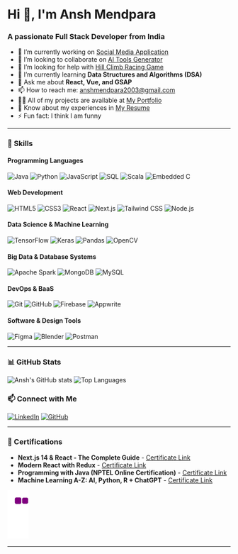 # Hi 👋, I'm Ansh Mendpara
### A passionate Full Stack Developer from India

- 🔭 I’m currently working on [Social Media Application](https://lasgram.vercel.app/)
- 👯 I’m looking to collaborate on [AI Tools Generator](https://ai-bot-la.vercel.app/)
- 🤝 I’m looking for help with [Hill Climb Racing Game](https://github.com/anshmendpara-13/Hill_Climb_Racing_with_ML)
- 🌱 I’m currently learning **Data Structures and Algorithms (DSA)**
- 💬 Ask me about **React, Vue, and GSAP**
- 📫 How to reach me: anshmendpara2003@gmail.com
- 👨‍💻 All of my projects are available at [My Portfolio](https://portfolio-collage-amber.vercel.app/)
- 📄 Know about my experiences in [My Resume](resume-link)
- ⚡ Fun fact: I think I am funny

---

### 🚀 Skills

#### Programming Languages
![Java](https://img.shields.io/badge/Java-%23ED8B00.svg?style=flat&logo=java&logoColor=white)
![Python](https://img.shields.io/badge/Python-3670A0?style=flat&logo=python&logoColor=ffdd54)
![JavaScript](https://img.shields.io/badge/JavaScript-%23323330.svg?style=flat&logo=javascript&logoColor=%23F7DF1E)
![SQL](https://img.shields.io/badge/SQL-%23316192.svg?style=flat&logo=postgresql&logoColor=white)
![Scala](https://img.shields.io/badge/Scala-%23DC322F.svg?style=flat&logo=scala&logoColor=white)
![Embedded C](https://img.shields.io/badge/EmbeddedC-%2300599C.svg?style=flat&logo=c&logoColor=white)

#### Web Development
![HTML5](https://img.shields.io/badge/HTML5-%23E34F26.svg?style=flat&logo=html5&logoColor=white)
![CSS3](https://img.shields.io/badge/CSS3-%231572B6.svg?style=flat&logo=css3&logoColor=white)
![React](https://img.shields.io/badge/React-%2320232a.svg?style=flat&logo=react&logoColor=%2361DAFB)
![Next.js](https://img.shields.io/badge/Next.js-%23000000.svg?style=flat&logo=nextdotjs&logoColor=white)
![Tailwind CSS](https://img.shields.io/badge/TailwindCSS-%2338B2AC.svg?style=flat&logo=tailwind-css&logoColor=white)
![Node.js](https://img.shields.io/badge/Node.js-%2343853D.svg?style=flat&logo=node.js&logoColor=white)

#### Data Science & Machine Learning
![TensorFlow](https://img.shields.io/badge/TensorFlow-%23FF6F00.svg?style=flat&logo=tensorflow&logoColor=white)
![Keras](https://img.shields.io/badge/Keras-%23D00000.svg?style=flat&logo=keras&logoColor=white)
![Pandas](https://img.shields.io/badge/Pandas-%23150458.svg?style=flat&logo=pandas&logoColor=white)
![OpenCV](https://img.shields.io/badge/OpenCV-%23white.svg?style=flat&logo=opencv&logoColor=white)

#### Big Data & Database Systems
![Apache Spark](https://img.shields.io/badge/Apache%20Spark-%23E25A1C.svg?style=flat&logo=apachespark&logoColor=white)
![MongoDB](https://img.shields.io/badge/MongoDB-%234ea94b.svg?style=flat&logo=mongodb&logoColor=white)
![MySQL](https://img.shields.io/badge/MySQL-%2300f.svg?style=flat&logo=mysql&logoColor=white)

#### DevOps & BaaS
![Git](https://img.shields.io/badge/Git-%23F05033.svg?style=flat&logo=git&logoColor=white)
![GitHub](https://img.shields.io/badge/GitHub-%23181717.svg?style=flat&logo=github&logoColor=white)
![Firebase](https://img.shields.io/badge/Firebase-%23FFCA28.svg?style=flat&logo=firebase&logoColor=white)
![Appwrite](https://img.shields.io/badge/Appwrite-%23F02E65.svg?style=flat&logo=appwrite&logoColor=white)

#### Software & Design Tools
![Figma](https://img.shields.io/badge/Figma-%23F24E1E.svg?style=flat&logo=figma&logoColor=white)
![Blender](https://img.shields.io/badge/Blender-%23F5792A.svg?style=flat&logo=blender&logoColor=white)
![Postman](https://img.shields.io/badge/Postman-%23FF6C37.svg?style=flat&logo=postman&logoColor=white)

---

### 📊 GitHub Stats

![Ansh's GitHub stats](https://github-readme-stats.vercel.app/api?username=anshmendpara-13&show_icons=true&theme=radical)
![Top Languages](https://github-readme-stats.vercel.app/api/top-langs/?username=anshmendpara-13&layout=compact&theme=radical)

### 📫 Connect with Me
[![LinkedIn](https://img.shields.io/badge/LinkedIn-%230077B5.svg?style=flat&logo=linkedin&logoColor=white)](https://linkedin.com/in/ansh-mendpara-8bb599236)
[![GitHub](https://img.shields.io/badge/GitHub-%23181717.svg?style=flat&logo=github&logoColor=white)](https://github.com/anshmendpara-13)

---

### 🔖 Certifications
- **Next.js 14 & React - The Complete Guide** - [Certificate Link](https://drive.google.com/file/d/1An6SsRk-2zoRUiQqeTAJsMZAuYrTT-wa/view?usp=sharing)
- **Modern React with Redux** - [Certificate Link](https://drive.google.com/file/d/1orFHsE2hu6i4Djrz8AZqpP70ydIlEoGp/view?usp=sharing)
- **Programming with Java (NPTEL Online Certification)** - [Certificate Link](https://drive.google.com/file/d/1zzjGJ9zGA_CXS4MPo2HGgj-hAviYG_vC/view?usp=sharing)
- **Machine Learning A-Z: AI, Python, R + ChatGPT** - [Certificate Link](https://drive.google.com/file/d/1QCG-u4aIqwY67hLAZeRLT0acTvm9kQYs/view?usp=sharing)

![snake gif](https://raw.githubusercontent.com/anshmendpara-13/anshmendpara-13/output/github-contribution-grid-snake.gif)

---

